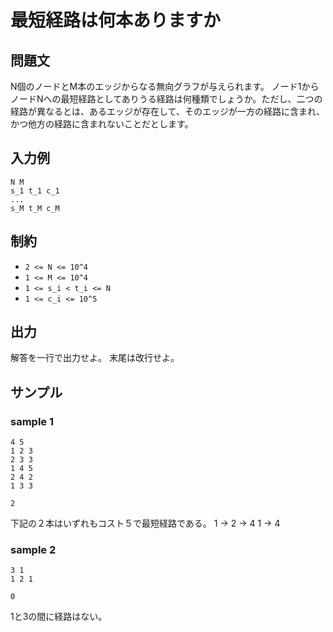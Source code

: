 # 最短経路は何本ありますか

## 問題文

N個のノードとM本のエッジからなる無向グラフが与えられます。
ノード1からノードNへの最短経路としてありうる経路は何種類でしょうか。ただし、二つの経路が異なるとは、あるエッジが存在して、そのエッジが一方の経路に含まれ、かつ他方の経路に含まれないことだとします。

## 入力例

```
N M
s_1 t_1 c_1
...
s_M t_M c_M
```

## 制約

- `2 <= N <= 10^4`
- `1 <= M <= 10^4`
- `1 <= s_i < t_i <= N`
- `1 <= c_i <= 10^5`

## 出力

解答を一行で出力せよ。
末尾は改行せよ。

## サンプル


### sample 1

```
4 5
1 2 3
2 3 3
1 4 5
2 4 2
1 3 3

```

```
2
```
下記の２本はいずれもコスト５で最短経路である。
1 -> 2 -> 4
1 -> 4

### sample 2

```
3 1
1 2 1
```

```
0

```

1と3の間に経路はない。